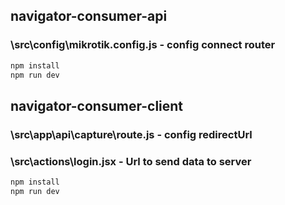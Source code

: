 ## navigator-consumer-api
  ### \src\config\mikrotik.config.js - config connect router

```bash
npm install
npm run dev
```

## navigator-consumer-client
  ### \src\app\api\capture\route.js - config redirectUrl
  ### \src\actions\login.jsx - Url to send data to server

```bash
npm install
npm run dev
```
